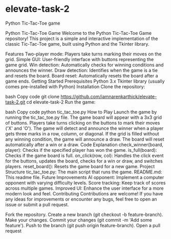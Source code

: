 # elevate-task-2
Python Tic-Tac-Toe game

Python Tic-Tac-Toe Game
Welcome to the Python Tic-Tac-Toe Game repository! This project is a simple and interactive implementation of the classic Tic-Tac-Toe game, built using Python and the Tkinter library.

Features
Two-player mode: Players take turns marking their moves on the grid.
Simple GUI: User-friendly interface with buttons representing the game grid.
Win detection: Automatically checks for winning conditions and announces the winner.
Draw detection: Identifies when the game is a tie and resets the board.
Board reset: Automatically resets the board after a game ends.
Getting Started
Prerequisites
Python 3.x
Tkinter library (usually comes pre-installed with Python)
Installation
Clone the repository:

bash
Copy code
git clone https://github.com/iamnarenkarthick/elevate-task-2.git
cd elevate-task-2
Run the game:

bash
Copy code
python tic_tac_toe.py
How to Play
Launch the game by running the tic_tac_toe.py file.
The game board will appear with a 3x3 grid of buttons.
Players take turns clicking on the buttons to mark their moves ('X' and 'O').
The game will detect and announce the winner when a player gets three marks in a row, column, or diagonal.
If the grid is filled without any winning condition, the game will announce a draw.
The board will reset automatically after a win or a draw.
Code Explanation
check_winner(board, player): Checks if the specified player has won the game.
is_full(board): Checks if the game board is full.
on_click(row, col): Handles the click event for the buttons, updates the board, checks for a win or draw, and switches players.
reset_board(): Resets the game board for a new game.
Project Structure
tic_tac_toe.py: The main script that runs the game.
README.md: This readme file.
Future Improvements
AI opponent: Implement a computer opponent with varying difficulty levels.
Score tracking: Keep track of scores across multiple games.
Improved UI: Enhance the user interface for a more modern look and feel.
Contributing
Contributions are welcome! If you have any ideas for improvements or encounter any bugs, feel free to open an issue or submit a pull request.

Fork the repository.
Create a new branch (git checkout -b feature-branch).
Make your changes.
Commit your changes (git commit -m 'Add some feature').
Push to the branch (git push origin feature-branch).
Open a pull request
